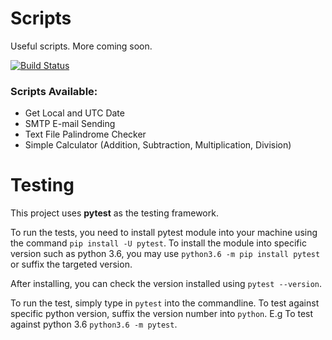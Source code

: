 # Scripts
Useful scripts. More coming soon. 

[![Build Status](https://travis-ci.org/ferdinh/python-scripts.svg?branch=master)](https://travis-ci.org/ferdinh/python-scripts)

### Scripts Available:
* Get Local and UTC Date
* SMTP E-mail Sending
* Text File Palindrome Checker
* Simple Calculator (Addition, Subtraction, Multiplication, Division)

# Testing

This project uses __pytest__ as the testing framework.

To run the tests, you need to install pytest module into your machine using the command `pip install -U pytest`.
To install the module into specific version such as python 3.6, you may use `python3.6 -m pip install pytest` or suffix the targeted version.

After installing, you can check the version installed using `pytest --version`.

To run the test, simply type in `pytest` into the commandline. To test against specific python version, suffix the version number into  `python`. E.g To test against python 3.6 `python3.6 -m pytest`.
